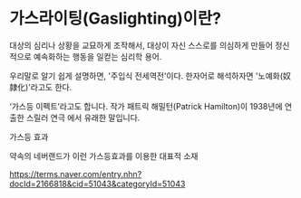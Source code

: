 
# 가스라이팅(Gaslighting)이란?

대상의 심리나 상황을 교묘하게 조작해서, 대상이 자신 스스로를 의심하게 만들어 정신적으로 예속화하는 행동을 일컫는 심리학 용어.

우리말로 알기 쉽게 설명하면, '주입식 전세역전'이다. 한자어로 해석하자면 '노예화(奴隷化)'라고도 한다.

[가스라이팅 나무위키]: https://namu.wiki/w/%EA%B0%80%EC%8A%A4%EB%9D%BC%EC%9D%B4%ED%8C%85

 ‘가스등 이펙트’라고도 합니다. 작가 패트릭 해밀턴(Patrick Hamilton)이 1938년에 연출한 스릴러 연극 <Gaslight>에서 유래한 말입니다.

가스등 효과

약속의 네버랜드가 이런 가스등효과를 이용한 대표적 소재

https://terms.naver.com/entry.nhn?docId=2166818&cid=51043&categoryId=51043